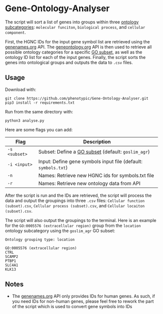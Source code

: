 # Gene-Ontology-Analyser

The script will sort a list of genes into groups within three [ontology subcategories](http://geneontology.org/docs/ontology-documentation/): `molecular funciton`, `biological process`, and `cellular component`.

First, the HGNC IDs for the input gene symbol list are retrieved using the [genenames.org](https://www.genenames.org) API. The [geneontology.org](http://api.geneontology.org/api) API is then used to retrieve all possible ontology categories for a specific [GO subset](http://geneontology.org/docs/go-subset-guide/), as well as the ontology ID list for each of the input genes. Finally, the script sorts the genes into ontological groups and outputs the data to `.csv` files.

## Usage

Download with:
```
git clone https://github.com/phenotypic/Gene-Ontology-Analyser.git
pip3 install -r requirements.txt
```

Run from the same directory with:
```
python3 analyse.py
```

Here are some flags you can add:

| Flag | Description |
| --- | --- |
| `-s <subset>` | Subset: Define a [GO subset](https://github.com/geneontology/go-ontology/tree/master/src/ontology/subsets) (default: `goslim_agr`) |
| `-i <input>` | Input: Define gene symbols input file (default: `symbols.txt`) |
| `-n` | Names: Retrieve new HGNC ids for symbols.txt file |
| `-r` | Names: Retrieve new ontology data from API |

After the script is run and the IDs are retrieved, the script will process the data and output the groupings into three `.csv` files: `Cellular function (subset).csv`, `Cellular process (subset).csv`, and `Cellular locaiton (subset).csv`.

The script will also output the groupings to the terminal. Here is an example for the `GO:0005576 (extracellular region)` group from the `location` ontology subcategory using the `goslim_agr` GO subset:

```
Ontology grouping type: location

GO:0005576 (extracellular region)
CTRL
SCAMP2
PTBP1
SLC4A1
KLK13
```

## Notes

- The [genenames.org](https://www.genenames.org) API only provides IDs for human genes. As such, if you need IDs for non-human genes, please feel free to rework the part of the script which is used to convert gene symbols into IDs
